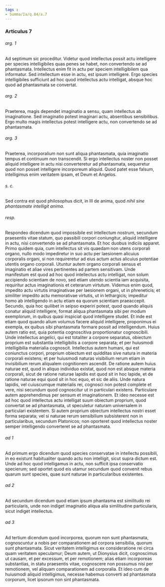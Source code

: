 ```yaml
---
tags : 
- Summa/Ia/q.84/a.7
---
```


### Articulus 7

###### arg. 1
Ad septimum sic proceditur. Videtur quod intellectus possit actu intelligere per species intelligibiles quas penes se habet, non convertendo se ad phantasmata. Intellectus enim fit in actu per speciem intelligibilem qua informatur. Sed intellectum esse in actu, est ipsum intelligere. Ergo species intelligibiles sufficiunt ad hoc quod intellectus actu intelligat, absque hoc quod ad phantasmata se convertat.

###### arg. 2
Praeterea, magis dependet imaginatio a sensu, quam intellectus ab imaginatione. Sed imaginatio potest imaginari actu, absentibus sensibilibus. Ergo multo magis intellectus potest intelligere actu, non convertendo se ad phantasmata.

###### arg. 3
Praeterea, incorporalium non sunt aliqua phantasmata, quia imaginatio tempus et continuum non transcendit. Si ergo intellectus noster non posset aliquid intelligere in actu nisi converteretur ad phantasmata, sequeretur quod non posset intelligere incorporeum aliquid. Quod patet esse falsum, intelligimus enim veritatem ipsam, et Deum et Angelos.

###### s. c.
Sed contra est quod philosophus dicit, in III de anima, quod *nihil sine phantasmate intelligit anima*.

###### resp.
Respondeo dicendum quod impossibile est intellectum nostrum, secundum praesentis vitae statum, quo passibili corpori coniungitur, aliquid intelligere in actu, nisi convertendo se ad phantasmata. Et hoc duobus indiciis apparet. Primo quidem quia, cum intellectus sit vis quaedam non utens corporali organo, nullo modo impediretur in suo actu per laesionem alicuius corporalis organi, si non requireretur ad eius actum actus alicuius potentiae utentis organo corporali. Utuntur autem organo corporali sensus et imaginatio et aliae vires pertinentes ad partem sensitivam. Unde manifestum est quod ad hoc quod intellectus actu intelligat, non solum accipiendo scientiam de novo, sed etiam utendo scientia iam acquisita, requiritur actus imaginationis et ceterarum virtutum. Videmus enim quod, impedito actu virtutis imaginativae per laesionem organi, ut in phreneticis; et similiter impedito actu memorativae virtutis, ut in lethargicis; impeditur homo ab intelligendo in actu etiam ea quorum scientiam praeaccepit. Secundo, quia hoc quilibet in seipso experiri potest, quod quando aliquis conatur aliquid intelligere, format aliqua phantasmata sibi per modum exemplorum, in quibus quasi inspiciat quod intelligere studet. Et inde est etiam quod quando alium volumus facere aliquid intelligere, proponimus ei exempla, ex quibus sibi phantasmata formare possit ad intelligendum. Huius autem ratio est, quia potentia cognoscitiva proportionatur cognoscibili. Unde intellectus angelici, qui est totaliter a corpore separatus, obiectum proprium est substantia intelligibilis a corpore separata; et per huiusmodi intelligibilia materialia cognoscit. Intellectus autem humani, qui est coniunctus corpori, proprium obiectum est quidditas sive natura in materia corporali existens; et per huiusmodi naturas visibilium rerum etiam in invisibilium rerum aliqualem cognitionem ascendit. De ratione autem huius naturae est, quod in aliquo individuo existat, quod non est absque materia corporali, sicut de ratione naturae lapidis est quod sit in hoc lapide, et de ratione naturae equi quod sit in hoc equo, et sic de aliis. Unde natura lapidis, vel cuiuscumque materialis rei, cognosci non potest complete et vere, nisi secundum quod cognoscitur ut in particulari existens. Particulare autem apprehendimus per sensum et imaginationem. Et ideo necesse est ad hoc quod intellectus actu intelligat suum obiectum proprium, quod convertat se ad phantasmata, ut speculetur naturam universalem in particulari existentem. Si autem proprium obiectum intellectus nostri esset forma separata; vel si naturae rerum sensibilium subsisterent non in particularibus, secundum Platonicos; non oporteret quod intellectus noster semper intelligendo converteret se ad phantasmata.

###### ad 1
Ad primum ergo dicendum quod species conservatae in intellectu possibili, in eo existunt habitualiter quando actu non intelligit, sicut supra dictum est. Unde ad hoc quod intelligamus in actu, non sufficit ipsa conservatio specierum; sed oportet quod eis utamur secundum quod convenit rebus quarum sunt species, quae sunt naturae in particularibus existentes.

###### ad 2
Ad secundum dicendum quod etiam ipsum phantasma est similitudo rei particularis, unde non indiget imaginatio aliqua alia similitudine particularis, sicut indiget intellectus.

###### ad 3
Ad tertium dicendum quod incorporea, quorum non sunt phantasmata, cognoscuntur a nobis per comparationem ad corpora sensibilia, quorum sunt phantasmata. Sicut veritatem intelligimus ex consideratione rei circa quam veritatem speculamur; Deum autem, ut Dionysius dicit, cognoscimus ut causam, et per excessum, et per remotionem; alias etiam incorporeas substantias, in statu praesentis vitae, cognoscere non possumus nisi per remotionem, vel aliquam comparationem ad corporalia. Et ideo cum de huiusmodi aliquid intelligimus, necesse habemus converti ad phantasmata corporum, licet ipsorum non sint phantasmata.

